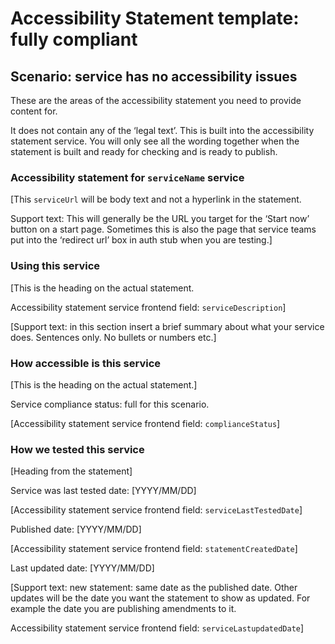 # Accessibility Statement template: fully compliant

## Scenario: service has no accessibility issues

These are the areas of the accessibility statement you need to provide content for.

It does not contain any of the ‘legal text’. This is built into the accessibility statement service. You will only see all the wording together when the statement is built and ready for checking and is ready to publish.

### Accessibility statement for `serviceName` service

[This `serviceUrl` will be body text and not a hyperlink in the statement.

Support text: This will generally be the URL you target for the ‘Start now’ button on a start page. Sometimes this is also the page that service teams put into the ‘redirect url’ box in auth stub when you are testing.]

### Using this service

[This is the heading on the actual statement.

Accessibility statement service frontend field: `serviceDescription`]

[Support text: in this section insert a brief summary about what your service does. Sentences only. No bullets or numbers etc.]

### How accessible is this service

[This is the heading on the actual statement.]

Service compliance status: full for this scenario.

[Accessibility statement service frontend field: `complianceStatus`]

### How we tested this service

[Heading from the statement]

Service was last tested date: [YYYY/MM/DD]

[Accessibility statement service frontend field: `serviceLastTestedDate`]

Published date: [YYYY/MM/DD]

[Accessibility statement service frontend field: `statementCreatedDate`]

Last updated date: [YYYY/MM/DD]

[Support text: new statement: same date as the published date. Other updates will be the date you want the statement to show as updated. For example the date you are publishing amendments to it.

Accessibility statement service frontend field: `serviceLastupdatedDate`]
